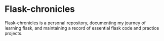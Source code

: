 # Flask-chronicles
Flask-chronicles is a personal repository, documenting my journey of learning flask, and maintaining a record of essential flask code and practice projects.
